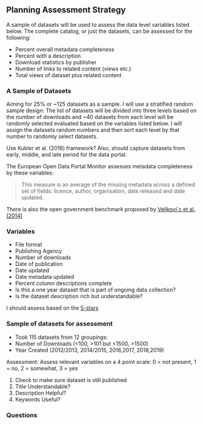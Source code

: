 ## Planning Assessment Strategy

A sample of datasets will be used to assess the data level variables listed below.  The complete catalog, or just the datasets, can be assessed for the following:

- Percent overall metadata completeness
- Percent with a description
- Download statistics by publisher
- Number of links to related content (views etc.)
- Total views of dataset plus related content


### A Sample of Datasets

Aiming for 25% or ~125 datasets as a sample.  I will use a stratified random sample design:  The list of datasets will be divided into
three levels based on the number of downloads and ~40 datasets from each level will be randomly selected evaluated based on the
variables listed below.  I will assign the datasets random numbers and then sort each level by that number to randomly select datasets.

Use Kubler et al. (2018) framework?  Also, should capture datasets from early, middle, and late period for the data portal.

The European Open Data Portal Monitor assesses metadata completeness by these variables:
    
> This measure is an average of the missing metadata across a defined set of fields: licence, author, organisation, date released and date updated. 

There is also the open government benchmark proposed by [Veljkovi´c et al. (2014)](https://www.sciencedirect.com/science/article/pii/S0740624X14000434)

### Variables

- File format
- Publishing Agency
- Number of downloads
- Date of publication
- Date updated
- Date metadata updated
- Percent column descriptions complete
- Is this a one year dataset that is part of ongoing data collection?
- Is the dataset description rich but understandable?


I should assess based on the [5-stars](https://www.europeandataportal.eu/elearning/en/module10/#/id/co-01)


### Sample of datasets for assessment

- Took 115 datasets from 12 groupings: 
 - Number of Downloads (<100, >101 but <1500, >1500)
 - Year Created (2012/2013, 2014/2015, 2016,2017, 2018,2019)

Assessment: Assess relevant variables on a 4 point scale: 0 = not present, 1 = no, 2 = somewhat, 3 = yes

1. Check to make sure dataset is still published
2. Title Understandable?
3. Description Helpful?
4. Keywords Useful?

### Questions
